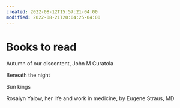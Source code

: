 ```yaml
---
created: 2022-08-12T15:57:21-04:00
modified: 2022-08-21T20:04:25-04:00
---
```


# Books to read

Autumn of our discontent, John M Curatola

Beneath the night

Sun kings

Rosalyn Yalow, her life and work in medicine, by Eugene Straus, MD

